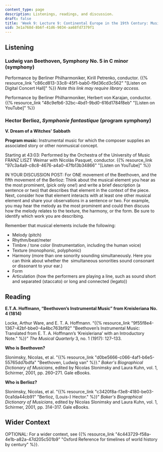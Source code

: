 ```yaml
---
content_type: page
description: Listenings, readings, and discussion.
draft: false
title: 'Week 9: Lecture 9: Continental Europe in the 19th Century: Music and Storytelling'
uid: 3e1a768d-8b6f-41d6-9034-aa68fd7379f1
---
```

## Listening

### Ludwig van Beethoven, Symphony No. 5 in C minor (symphony)

Performance by Berliner Philharmoniker, Kirill Petrenko, conductor. {{% resource_link "c86cd813-33c8-45f1-bab0-f9d36cd3c562" "\[Listen on Digital Concert Hall\]" %}} *Note this link may require library access.*

Performance by Berliner Philharmoniker, Herbert von Karajan, conductor. {{% resource_link "48c9efb6-32bc-4bd1-9bd0-616d1784f8eb" "\[Listen on YouTube\]" %}}

### Hector Berlioz, *Symphonie fantastique* (program symphony)

**V. Dream of a Witches' Sabbath**

**Program music:** Instrumental music for which the composer supplies an associated story or other nonmusical concept. 

Starting at 43:03: Performed by the Orchestra of the University of Music FRANZ LISZT Weimar with Nicolás Pasquet, conductor. {{% resource_link "97c3a4a9-c8c8-4676-a4a0-47fb13b34866" "\[Listen on YouTube\]" %}}

IN YOUR DISCUSSION POST: For ONE movement of the Beethoven, and the fifth movement of the Berlioz: Think about the musical element you hear as the most prominent, (pick only one!) and write a brief description (a sentence or two) that describes that element in the context of the piece. Next, consider how that element interacts with at least one other musical element and share your observations in a sentence or two. For example, you may hear the melody as the most prominent and could then discuss how the melody relates to the texture, the harmony, or the form. Be sure to identify which work you are describing. 

Remember that musical elements include the following: 

- Melody (pitch)  
- Rhythm/beat/meter  
- Timbre / tone color (Instrumentation, including the human voice) 
- Texture (monophonic, polyphonic) 
- Harmony (more than one sonority sounding simultaneously. Here you can think about whether the  simultaneous sonorities sound consonant or dissonant to your ear.) 
- Form
- Articulation (how the performers are playing a line, such as sound short and separated (staccato) or long and connected (legato))

## Reading

**E.T.A. Hoffmann, “Beethoven’s Instrumental Music” from Kreisleriana No. 4 (1814)** 

Locke, Arthur Ware, and E. T. A. Hoffmann. “{{% resource_link "9f55f8e4-1367-42bf-bbe0-4a4bc763bf92" "Beethoven’s Instrumental Music: Translated from E. T. A. Hoffmann’s ‘Kreisleriana’ with an Introductory Note." %}}” *The Musical Quarterly* 3, no. 1 (1917): 127–133.

**Who is** **Beethoven?**

Slonimsky, Nicolas, et al. "{{% resource_link "d0be5666-c066-4af1-b6e5-55765dd7bdfa" "Beethoven, Ludwig van" %}}." *Baker's Biographical Dictionary of Musicians*, edited by Nicolas Slonimsky and Laura Kuhn, vol. 1, Schirmer, 2001, pp. 260–271. Gale eBooks.

**Who is Berlioz?**

Slonimsky, Nicolas, et al. "{{% resource_link "c3420f8a-f3e8-4180-be03-0ca1da44cb91" "Berlioz, (Louis-) Hector." %}}" *Baker's Biographical Dictionary of Musicians*, edited by Nicolas Slonimsky and Laura Kuhn, vol. 1, Schirmer, 2001, pp. 314–317. Gale eBooks.

## Wider Context

OPTIONAL: For a wider context, see {{% resource_link "4c443729-f58a-4e1b-a82a-47d205c501b9" "Oxford Reference for timelines of world history by century" %}}.